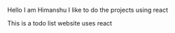 Hello I am Himanshu 
I like to do the projects using react 

This is a todo list website uses react

